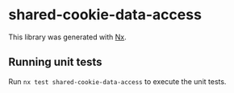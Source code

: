 # shared-cookie-data-access

This library was generated with [Nx](https://nx.dev).

## Running unit tests

Run `nx test shared-cookie-data-access` to execute the unit tests.
